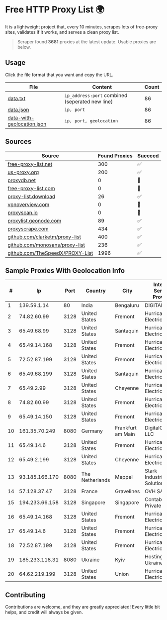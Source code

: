 
# Free HTTP Proxy List 🌍

It is a lightweight project that, every 10 minutes, scrapes lots of free-proxy sites, validates if it works, and serves a clean proxy list.


> Scraper found **3681** proxies at the latest update. Usable proxies are below.

## Usage

Click the file format that you want and copy the URL.


|File|Content|Count|
|----|-------|-----|
|[data.txt](https://raw.githubusercontent.com/themiralay/Proxy-List-World/master/data.txt)|`ip_address:port` combined (seperated new line)|86|
|[data.json](https://raw.githubusercontent.com/themiralay/Proxy-List-World/master/data.json)|`ip, port`|86|
|[data-with-geolocation.json](https://raw.githubusercontent.com/themiralay/Proxy-List-World/master/data-with-geolocation.json)|`ip, port, geolocation`|86|

## Sources

|Source|Found Proxies|Succeed|
|------|-------------|-------|
|[free-proxy-list.net](https://free-proxy-list.net)|300|✅|
|[us-proxy.org](https://www.us-proxy.org)|200|✅|
|[proxydb.net](http://proxydb.net)|0|🚫|
|[free-proxy-list.com](https://free-proxy-list.com/?page=&port=&type%5B%5D=http&type%5B%5D=https&up_time=0&search=Search)|0|🚫|
|[proxy-list.download](https://www.proxy-list.download/HTTP)|26|✅|
|[vpnoverview.com](https://vpnoverview.com/privacy/anonymous-browsing/free-proxy-servers)|0|🚫|
|[proxyscan.io](https://www.proxyscan.io)|0|🚫|
|[proxylist.geonode.com](https://proxylist.geonode.com/api/proxy-list?limit=300&page=1&sort_by=lastChecked&sort_type=desc&protocols=http,https)|89|✅|
|[proxyscrape.com](https://api.proxyscrape.com/v2/?request=displayproxies&protocol=http&timeout=10000&country=all&ssl=all&anonymity=all)|434|✅|
|[github.com/clarketm/proxy-list](https://raw.githubusercontent.com/clarketm/proxy-list/master/proxy-list-raw.txt)|400|✅|
|[github.com/monosans/proxy-list](https://raw.githubusercontent.com/monosans/proxy-list/main/proxies/http.txt)|236|✅|
|[github.com/TheSpeedX/PROXY-List](https://raw.githubusercontent.com/TheSpeedX/PROXY-List/master/http.txt)|1996|✅|


## Sample Proxies With Geolocation Info

|#|Ip|Port|Country|City|Internet Service Provider|
|-|--|----|-------|----|-------------------------|
|1|139.59.1.14|80|India|Bengaluru|DIGITALOCEAN|
|2|74.82.60.99|3128|United States|Fremont|Hurricane Electric LLC|
|3|65.49.68.99|3128|United States|Santaquin|Hurricane Electric LLC|
|4|65.49.14.168|3128|United States|Fremont|Hurricane Electric LLC|
|5|72.52.87.199|3128|United States|Fremont|Hurricane Electric LLC|
|6|65.49.68.199|3128|United States|Santaquin|Hurricane Electric LLC|
|7|65.49.2.99|3128|United States|Cheyenne|Hurricane Electric LLC|
|8|74.82.60.99|3128|United States|Fremont|Hurricane Electric LLC|
|9|65.49.14.150|3128|United States|Fremont|Hurricane Electric LLC|
|10|161.35.70.249|8080|Germany|Frankfurt am Main|DigitalOcean, LLC|
|11|65.49.14.6|3128|United States|Fremont|Hurricane Electric LLC|
|12|65.49.2.199|3128|United States|Cheyenne|Hurricane Electric LLC|
|13|93.185.166.170|8080|The Netherlands|Meppel|Stark Industries Solutions LTD|
|14|57.128.37.47|3128|France|Gravelines|OVH SAS|
|15|194.233.66.158|3128|Singapore|Singapore|Contabo Asia Private Limited|
|16|65.49.14.168|3128|United States|Fremont|Hurricane Electric LLC|
|17|65.49.14.6|3128|United States|Fremont|Hurricane Electric LLC|
|18|72.52.87.199|3128|United States|Fremont|Hurricane Electric LLC|
|19|185.233.118.31|8080|Ukraine|Kyiv|Hosting Ukraine LTD|
|20|64.62.219.199|3128|United States|Union|Hurricane Electric LLC|



## Contributing

Contributions are welcome, and they are greatly appreciated! Every
little bit helps, and credit will always be given.

